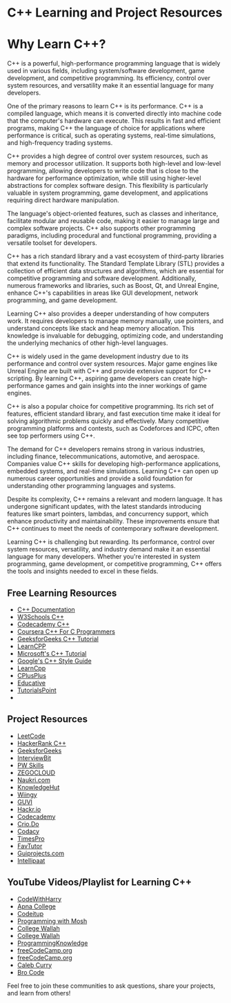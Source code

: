 # C++ Learning and Project Resources

# Why Learn C++?

C++ is a powerful, high-performance programming language that is widely used in various fields, including system/software development, game development, and competitive programming. Its efficiency, control over system resources, and versatility make it an essential language for many developers.

One of the primary reasons to learn C++ is its performance. C++ is a compiled language, which means it is converted directly into machine code that the computer's hardware can execute. This results in fast and efficient programs, making C++ the language of choice for applications where performance is critical, such as operating systems, real-time simulations, and high-frequency trading systems.

C++ provides a high degree of control over system resources, such as memory and processor utilization. It supports both high-level and low-level programming, allowing developers to write code that is close to the hardware for performance optimization, while still using higher-level abstractions for complex software design. This flexibility is particularly valuable in system programming, game development, and applications requiring direct hardware manipulation.

The language's object-oriented features, such as classes and inheritance, facilitate modular and reusable code, making it easier to manage large and complex software projects. C++ also supports other programming paradigms, including procedural and functional programming, providing a versatile toolset for developers.

C++ has a rich standard library and a vast ecosystem of third-party libraries that extend its functionality. The Standard Template Library (STL) provides a collection of efficient data structures and algorithms, which are essential for competitive programming and software development. Additionally, numerous frameworks and libraries, such as Boost, Qt, and Unreal Engine, enhance C++'s capabilities in areas like GUI development, network programming, and game development.

Learning C++ also provides a deeper understanding of how computers work. It requires developers to manage memory manually, use pointers, and understand concepts like stack and heap memory allocation. This knowledge is invaluable for debugging, optimizing code, and understanding the underlying mechanics of other high-level languages.

C++ is widely used in the game development industry due to its performance and control over system resources. Major game engines like Unreal Engine are built with C++ and provide extensive support for C++ scripting. By learning C++, aspiring game developers can create high-performance games and gain insights into the inner workings of game engines.

C++ is also a popular choice for competitive programming. Its rich set of features, efficient standard library, and fast execution time make it ideal for solving algorithmic problems quickly and effectively. Many competitive programming platforms and contests, such as Codeforces and ICPC, often see top performers using C++.

The demand for C++ developers remains strong in various industries, including finance, telecommunications, automotive, and aerospace. Companies value C++ skills for developing high-performance applications, embedded systems, and real-time simulations. Learning C++ can open up numerous career opportunities and provide a solid foundation for understanding other programming languages and systems.

Despite its complexity, C++ remains a relevant and modern language. It has undergone significant updates, with the latest standards introducing features like smart pointers, lambdas, and concurrency support, which enhance productivity and maintainability. These improvements ensure that C++ continues to meet the needs of contemporary software development.

Learning C++ is challenging but rewarding. Its performance, control over system resources, versatility, and industry demand make it an essential language for many developers. Whether you're interested in system programming, game development, or competitive programming, C++ offers the tools and insights needed to excel in these fields.

## Free Learning Resources
- [C++ Documentation](https://cplusplus.com/doc/tutorial/)
- [W3Schools C++](https://www.w3schools.com/cpp/)
- [Codecademy C++](https://www.codecademy.com/learn/learn-c-plus-plus)
- [Coursera C++ For C Programmers](https://www.coursera.org/learn/c-plus-plus-a)
- [GeeksforGeeks C++ Tutorial](https://www.geeksforgeeks.org/c-plus-plus/)
- [LearnCPP](https://www.learncpp.com/)
- [Microsoft's C++ Tutorial](https://docs.microsoft.com/en-us/cpp/cpp/?view=msvc-160)
- [Google's C++ Style Guide](https://google.github.io/styleguide/cppguide.html)
- [LearnCpp](https://www.learncpp.com/)
- [CPlusPlus](https://cplusplus.com/doc/tutorial/)
- [Educative](https://www.educative.io/courses/learn-cpp-from-scratch)
- [TutorialsPoint](https://www.tutorialspoint.com/cplusplus/index.htm)
- 
## Project Resources
- [LeetCode](https://leetcode.com/problemset/all/?topicSlugs=array&difficulty=Easy&difficulty=Medium&difficulty=Hard)
- [HackerRank C++](https://www.hackerrank.com/domains/cpp)
- [GeeksforGeeks](https://www.geeksforgeeks.org/top-50-cpp-project-ideas-for-beginners-advanced/)
- [InterviewBit](https://www.interviewbit.com/blog/cpp-projects/)
- [PW Skills](https://pwskills.com/blog/top-31-c-project-ideas-for-beginners-advanced/)
- [ZEGOCLOUD](https://www.zegocloud.com/blog/cpp-projects)
- [Naukri.com](https://www.naukri.com/code360/library/cpp-projects-for-beginners)
- [KnowledgeHut](https://www.knowledgehut.com/blog/programming/c-plus-plus-projects)
- [Wiingy](https://wiingy.com/blog/best-cpp-projects/)
- [GUVI](https://www.guvi.in/blog/c-plus-plus-project-ideas/)
- [Hackr.io](https://hackr.io/blog/cpp-projects)
- [Codecademy](https://www.codecademy.com/projects/language/c-plus-plus)
- [Crio.Do](https://www.crio.do/projects/category/cpp-projects/)
- [Codacy](https://blog.codacy.com/cpp-open-source-projects)
- [TimesPro](https://timespro.com/blog/top-c-project-ideas-for-beginners-and-experts-2024)
- [FavTutor](https://favtutor.com/blogs/cpp-projects-for-beginners)
- [Guiprojects.com](https://guiprojects.com/top-10-final-year-dsa-using-cpp-project-ideas/)
- [Intellipaat](https://intellipaat.com/blog/cpp-projects/)

## YouTube Videos/Playlist for Learning C++
- [CodeWithHarry](https://youtube.com/playlist?list=PLu0W_9lII9agpFUAlPFe_VNSlXW5uE0YL&si=7iLEvY0PGw7bpUgS)
- [Apna College](https://youtube.com/playlist?list=PLfqMhTWNBTe0b2nM6JHVCnAkhQRGiZMSJ&si=EPK1DBGA_DE1gCwC)
- [Codeitup](https://youtube.com/playlist?list=PLmRclvVt5DtlXMvqL0zDqQu9Cvy6rsmd4&si=BKWOCPi1wYHjICxs)
- [Programming with Mosh](https://youtu.be/ZzaPdXTrSb8?si=Shg1HxTdjmyFGzaC)
- [College Wallah](https://youtube.com/playlist?list=PLxgZQoSe9cg0df_GxVjz3DD_Gck5tMXAd&si=Y6X-gpsk0gKAFKzr)
- [College Wallah](https://youtu.be/e7sAf4SbS_g?si=KGK_XvoqT8gVaAZY)
- [ProgrammingKnowledge](https://youtube.com/playlist?list=PLS1QulWo1RIYSyC6w2-rDssprPrEsgtVK&si=eolyTPbhYZT_AZIE)
- [freeCodeCamp.org](https://youtu.be/8jLOx1hD3_o?si=yZQ_hqvtN5kEmfA1)
- [freeCodeCamp.org](https://youtu.be/vLnPwxZdW4Y?si=7XnFyB6LQVqKvQ_U)
- [Caleb Curry](https://youtube.com/playlist?list=PL_c9BZzLwBRJVJsIfe97ey45V4LP_HXiG&si=mhhcAmWlynI_oZwP)
- [Bro Code](https://youtube.com/playlist?list=PLZPZq0r_RZOMHoXIcxze_lP97j2Ase2on&si=_xuadSMMNf0vSDD9)
 

Feel free to join these communities to ask questions, share your projects, and learn from others!
